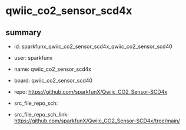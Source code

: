 # qwiic_co2_sensor_scd4x
 
## summary 
* id: sparkfunx_qwiic_co2_sensor_scd4x_qwiic_co2_sensor_scd40
* user: sparkfunx
* name: qwiic_co2_sensor_scd4x
* board: qwiic_co2_sensor_scd40
* repo: https://github.com/sparkfunX/Qwiic_CO2_Sensor-SCD4x



* src_file_repo_sch: 
* src_file_repo_sch_link: https://github.com/sparkfunX/Qwiic_CO2_Sensor-SCD4x/tree/main/




